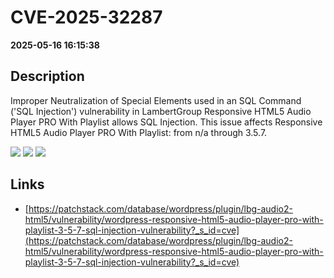 # CVE-2025-32287

**2025-05-16 16:15:38**

## Description
Improper Neutralization of Special Elements used in an SQL Command ('SQL Injection') vulnerability in LambertGroup Responsive HTML5 Audio Player PRO With Playlist allows SQL Injection. This issue affects Responsive HTML5 Audio Player PRO With Playlist: from n/a through 3.5.7.

![](https://img.shields.io/static/v1?label=Score&message=8.5&color=red)
![](https://img.shields.io/static/v1?label=Severity&message=HIGH&color=red)
![](https://img.shields.io/static/v1?label=CWE&message=SQL&color=green)

## Links
- [https://patchstack.com/database/wordpress/plugin/lbg-audio2-html5/vulnerability/wordpress-responsive-html5-audio-player-pro-with-playlist-3-5-7-sql-injection-vulnerability?_s_id=cve](https://patchstack.com/database/wordpress/plugin/lbg-audio2-html5/vulnerability/wordpress-responsive-html5-audio-player-pro-with-playlist-3-5-7-sql-injection-vulnerability?_s_id=cve)

